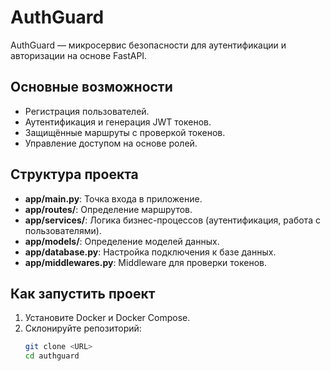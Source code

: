 # AuthGuard

AuthGuard — микросервис безопасности для аутентификации и авторизации на основе FastAPI.

## Основные возможности

- Регистрация пользователей.
- Аутентификация и генерация JWT токенов.
- Защищённые маршруты с проверкой токенов.
- Управление доступом на основе ролей.

## Структура проекта

- **app/main.py**: Точка входа в приложение.
- **app/routes/**: Определение маршрутов.
- **app/services/**: Логика бизнес-процессов (аутентификация, работа с пользователями).
- **app/models/**: Определение моделей данных.
- **app/database.py**: Настройка подключения к базе данных.
- **app/middlewares.py**: Middleware для проверки токенов.

## Как запустить проект

1. Установите Docker и Docker Compose.
2. Склонируйте репозиторий:
   ```bash
   git clone <URL>
   cd authguard
   ```
